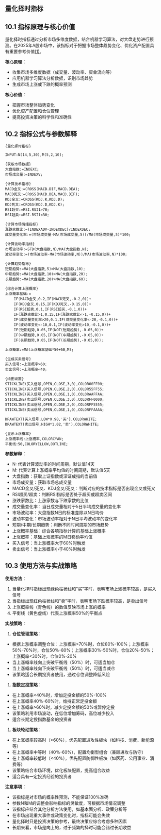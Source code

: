 ## 量化择时指标

## 10.1 指标原理与核心价值

量化择时指标通过分析市场多维度数据，结合机器学习算法，对大盘走势进行预测。在2025年A股市场中，该指标对于把握市场整体趋势变化、优化资产配置具有重要参考价值[(1)](http://www.gupang.com/)。

**核心原理**：


*   收集市场多维度数据（成交量、波动率、资金流向等）
*   应用机器学习算法分析数据，识别市场趋势
*   生成市场上涨或下跌的概率预测

**核心价值**：


*   把握市场整体趋势变化
*   优化资产配置和仓位管理
*   提高投资决策的科学性和准确性

## 10.2 指标公式与参数解释



```
{量化择时指标}

INPUT:N(14,5,30),M(5,2,10);

{获取市场数据}
大盘指数:=INDEXC;
市场成交量:=INDEXV;

{计算技术指标}
MACD金叉:=CROSS(MACD.DIF,MACD.DEA);
MACD死叉:=CROSS(MACD.DEA,MACD.DIF);
KDJ金叉:=CROSS(KDJ.K,KDJ.D);
KDJ死叉:=CROSS(KDJ.D,KDJ.K);
RSI超买:=RSI.RSI1>70;
RSI超卖:=RSI.RSI1<30;

{计算市场情绪指标}
涨跌家数比:=(INDEXADV-INDEXDEC)/INDEXDEC;
成交量变化率:=(市场成交量-MA(市场成交量,5))/MA(市场成交量,5)*100;

{计算波动率指标}
市场波动率:=STD(大盘指数,N)/MA(大盘指数,N);
波动率变化:=(市场波动率-MA(市场波动率,N))/MA(市场波动率,N)*100;

{计算趋势指标}
短期趋势:=MA(大盘指数,5)>MA(大盘指数,10);
中期趋势:=MA(大盘指数,10)>MA(大盘指数,20);
长期趋势:=MA(大盘指数,20)>MA(大盘指数,60);

{综合计算上涨概率}
上涨概率基础:=
    IF(MACD金叉,0.2,IF(MACD死叉,-0.2,0))+
    IF(KDJ金叉,0.15,IF(KDJ死叉,-0.15,0))+
    IF(RSI超卖,0.1,IF(RSI超买,-0.1,0))+
    IF(涨跌家数比>1,0.15,IF(涨跌家数比<-1,-0.15,0))+
    IF(成交量变化率>20,0.1,IF(成交量变化率<-20,-0.1,0))+
    IF(波动率变化<-10,0.1,IF(波动率变化>10,-0.1,0))+
    IF(短期趋势,0.05,IF(NOT(短期趋势),-0.05,0))+
    IF(中期趋势,0.05,IF(NOT(中期趋势),-0.05,0))+
    IF(长期趋势,0.05,IF(NOT(长期趋势),-0.05,0));

上涨概率:=MA(上涨概率基础*50+50,M);

{生成买卖信号}
买入信号:=上涨概率>60;
卖出信号:=上涨概率<40;

{绘图设置}
STICKLINE(买入信号,OPEN,CLOSE,3,0),COLOR00FF00;
STICKLINE(买入信号,OPEN,CLOSE,2,0),COLOR55FF55;
STICKLINE(买入信号,OPEN,CLOSE,1,0),COLORAAFFAA;
STICKLINE(卖出信号,OPEN,CLOSE,3,0),COLORFF0000;
STICKLINE(卖出信号,OPEN,CLOSE,2,0),COLORFF5555;
STICKLINE(卖出信号,OPEN,CLOSE,1,0),COLORFFAAAA;

DRAWTEXT(买入信号,LOW*0.98,'买'),COLORWHITE;
DRAWTEXT(卖出信号,HIGH*1.02,'卖'),COLORWHITE;

{显示上涨概率}
上涨概率线:上涨概率,COLORCYAN;
平衡线:50,COLORYELLOW,DOTLINE;
```

**参数解释**：


*   N: 代表计算波动率的时间周期，默认值14天
*   M: 代表计算上涨概率平均值的时间周期，默认值5天
*   大盘指数：获取上证指数或深证成指的当前值
*   市场成交量：获取市场总成交量
*   MACD金叉/死叉、KDJ金叉/死叉：判断对应的技术指标是否出现金叉或死叉
*   RSI超买/超卖：判断RSI指标是否处于超买或超卖区间
*   涨跌家数比：上涨家数与下跌家数的比值
*   成交量变化率：当日成交量相对于5日平均成交量的变化率
*   市场波动率：大盘指数N日的标准差除以N日均价
*   波动率变化：市场波动率相对于N日平均波动率的变化率
*   短期/中期/长期趋势：判断不同时间周期的市场趋势
*   上涨概率基础：综合各项指标计算的基础上涨概率
*   上涨概率：基础上涨概率的M日移动平均值
*   买入信号：当上涨概率大于60%时触发
*   卖出信号：当上涨概率小于40%时触发

## 10.3 使用方法与实战策略

**使用方法**：


1.  当量化择时指标出现绿色柱状线和"买"字时，表明市场上涨概率较高，是买入信号
2.  当指标出现红色柱状线和"卖"字时，表明市场下跌概率较高，是卖出信号
3.  上涨概率线（青色线）的数值反映市场上涨的概率
4.  平衡线（黄色虚线）代表上涨概率50%的平衡点

**实战策略**：


1.  **仓位管理策略**：

*   根据上涨概率调整仓位：上涨概率>70%时，仓位80%-100%；上涨概率50%-70%时，仓位50%-80%；上涨概率30%-50%时，仓位20%-50%；上涨概率<30%时，仓位0%-20%
*   当上涨概率线向上突破平衡线（50%）时，可适当加仓
*   当上涨概率线向下突破平衡线（50%）时，可适当减仓
*   该策略适合长期投资者使用，通过仓位调整降低风险

1.  **指数定投策略**：

*   在上涨概率<40%时，增加定投金额的50%-100%
*   在上涨概率40%-60%时，维持正常定投金额
*   在上涨概率>60%时，减少定投金额的50%或暂停定投
*   该策略利用市场波动，在低位增加筹码，高位减少投入
*   适合长期定投指数基金的投资者

1.  **板块轮动策略**：

*   在上涨概率较高时（>60%），优先配置进攻性板块（如科技、消费、新能源等）
*   在上涨概率中等时（40%-60%），配置均衡型组合（兼顾进攻与防守）
*   在上涨概率较低时（<40%），优先配置防御性板块（如医药、公用事业、消费等）
*   该策略结合市场环境，优化板块配置，提高组合收益
*   适合具有一定投资经验的投资者

**注意事项**：



*   该指标是对市场的概率性预测，不能保证100%准确
*   参数N和M的调整会影响指标的灵敏度，可根据市场情况调整
*   该指标应结合其他分析方法使用，如基本面分析、政策分析等
*   在市场出现重大事件或政策变化时，指标可能会失效
*   量化择时只是投资决策的参考，最终决策应综合考虑多种因素
*   长期来看，市场是向上的，过于频繁的择时可能会错过长期收益